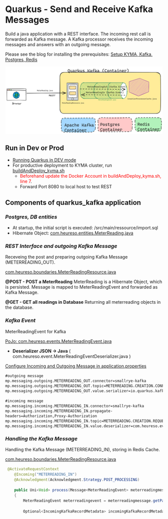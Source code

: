 # Quarkus - Send and Receive Kafka Messages
Build a java application with a REST interface. The incoming rest call is forwarded as Kafka message.
A Kafka processor receives the incoming messages and answers with an outgoing message.

Please see the blog for installing the prerequisites: [Setup KYMA, Kafka, Postgres, Redis](https://blogs.sap.com/2024/01/09/installing-kafka-and-postgres-on-kyma/)

![Drawing](quarkus_kafka.png)

## Run in Dev or Prod
- [Running Quarkus in DEV mode](README_QUARKUS.md)
- For productive deployment to KYMA cluster, run [buildAndDeploy_kyma.sh](buildAndDeploy_kyma.sh)
  - <span style="color: red;">Beforehand update the Docker Account in buildAndDeploy_kyma.sh, line 7</span>.
  - Forward Port 8080 to local host to test REST


## Components of quarkus_kafka application

### *Postgres, DB entities*
  - At startup, the initial script is executed: /src/main/ressource/import.sql
  - Hibernate Object: [com.heureso.entities.MeterReading.java](./src/main/java/com/heureso/entities/MeterReading.java)


### *REST Interface and outgoing Kafka Message*
Receveing the post and preparing outgoing Kafka Message (METERREADING_OUT).

[com.heureso.boundaries.MeterReadingResource.java](./src/main/java/com/heureso/boundaries/MeterReadingResource.java)

**@POST - POST a MeterReading**
MeterReading is a Hibernate Object, which is persisted. Message is mapped to MeterReadingEvent and forwarded as Kafka Message.

**@GET - GET all readings in Database**
Returning all meterreading objects in the database.

### *Kafka Event*
MeterReadingEvent for Kafka

[PoJo: com.heureso.events.MeterReadingEvent.java](./src/main/java/com/heureso/events/MeterReadingEvent.java)

- **Deserializer JSON -> Java** ( com.heureso.event.MeterReadingEventDeserializer.java )


[Configure Incoming and Outgoing Message in application.properties](./src/main/resources/application.properties)


``` properties
#outgoing message
mp.messaging.outgoing.METERREADING_OUT.connector=smallrye-kafka
mp.messaging.outgoing.METERREADING_OUT.topic=METERREADING.CREATION.CONFIRMED
mp.messaging.outgoing.METERREADING_OUT.value.serializer=io.quarkus.kafka.client.serialization.ObjectMapperSerializer

#incoming message
mp.messaging.incoming.METERREADING_IN.connector=smallrye-kafka
mp.messaging.incoming.METERREADING_IN.propagate-headers=Authorization,Proxy-Authorization
mp.messaging.incoming.METERREADING_IN.topic=METERREADING.CREATION.REQUESTED
mp.messaging.incoming.METERREADING_IN.value.deserializer=com.heureso.events.MeterReadingEventDeserializer
```

### *Handling the Kafka Message*
Handling the Kafka Message (METERREADING_IN), storing in Redis Cache.

[com.heureso.boundaries.MeterReadingResource.java](./src/main/java/com/heureso/boundaries/CreationProcessorCache.java)

``` java
 @ActivateRequestContext
    @Incoming("METERREADING_IN")
    @Acknowledgment(Acknowledgment.Strategy.POST_PROCESSING)

    public Uni<Void> process(Message<MeterReadingEvent> meterreadingmessage)
    {
        MeterReadingEvent meterreadingevent = meterreadingmessage.getPayload();

        Optional<IncomingKafkaRecordMetadata> incomingKafkaRecordMetadata = meterreadingmessage.getMetadata(IncomingKafkaRecordMetadata.class);
```
